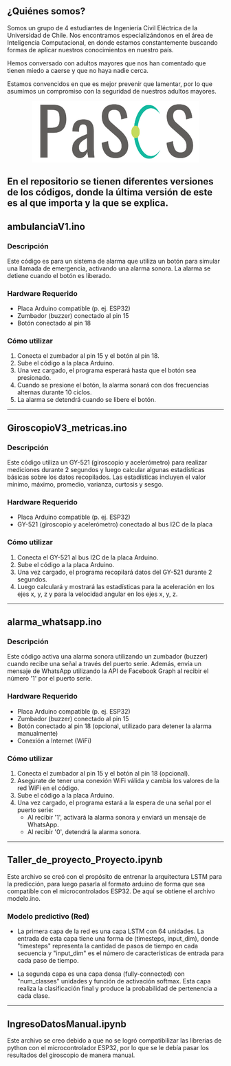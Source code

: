 ## ¿Quiénes somos?

Somos un grupo de 4 estudiantes de Ingeniería Civil Eléctrica de la Universidad de Chile. Nos encontramos especializándonos en el área de Inteligencia Computacional, en donde estamos constantemente buscando formas de aplicar nuestros conocimientos en nuestro país.

Hemos conversado con adultos mayores que nos han comentado que tienen miedo a caerse y que no haya nadie cerca.

Estamos convencidos en que es mejor prevenir que lamentar, por lo que asumimos un compromiso con la seguridad de nuestros adultos mayores.

<p align="center">
  <img src="https://github.com/Nietsabas/PaSOS/blob/main/PaSOS.png" alt="Texto PaSOS">
</p>

En el repositorio se tienen diferentes versiones de los códigos, donde la última versión de este es al que importa y la que se explica.
---
     
## ambulanciaV1.ino

### Descripción
Este código es para un sistema de alarma que utiliza un botón para simular una llamada de emergencia, activando una alarma sonora. La alarma se detiene cuando el botón es liberado.

### Hardware Requerido
- Placa Arduino compatible (p. ej. ESP32)
- Zumbador (buzzer) conectado al pin 15
- Botón conectado al pin 18

### Cómo utilizar
1. Conecta el zumbador al pin 15 y el botón al pin 18.
2. Sube el código a la placa Arduino.
3. Una vez cargado, el programa esperará hasta que el botón sea presionado.
4. Cuando se presione el botón, la alarma sonará con dos frecuencias alternas durante 10 ciclos.
5. La alarma se detendrá cuando se libere el botón.

---

## GiroscopioV3_metricas.ino

### Descripción
Este código utiliza un GY-521 (giroscopio y acelerómetro) para realizar mediciones durante 2 segundos y luego calcular algunas estadísticas básicas sobre los datos recopilados. Las estadísticas incluyen el valor mínimo, máximo, promedio, varianza, curtosis y sesgo.

### Hardware Requerido
- Placa Arduino compatible (p. ej. ESP32)
- GY-521 (giroscopio y acelerómetro) conectado al bus I2C de la placa

### Cómo utilizar
1. Conecta el GY-521 al bus I2C de la placa Arduino.
2. Sube el código a la placa Arduino.
3. Una vez cargado, el programa recopilará datos del GY-521 durante 2 segundos.
4. Luego calculará y mostrará las estadísticas para la aceleración en los ejes x, y, z y para la velocidad angular en los ejes x, y, z.

---

## alarma_whatsapp.ino

### Descripción
Este código activa una alarma sonora utilizando un zumbador (buzzer) cuando recibe una señal a través del puerto serie. Además, envía un mensaje de WhatsApp utilizando la API de Facebook Graph al recibir el número '1' por el puerto serie.

### Hardware Requerido
- Placa Arduino compatible (p. ej. ESP32)
- Zumbador (buzzer) conectado al pin 15
- Botón conectado al pin 18 (opcional, utilizado para detener la alarma manualmente)
- Conexión a Internet (WiFi)

### Cómo utilizar
1. Conecta el zumbador al pin 15 y el botón al pin 18 (opcional).
2. Asegúrate de tener una conexión WiFi válida y cambia los valores de la red WiFi en el código.
3. Sube el código a la placa Arduino.
4. Una vez cargado, el programa estará a la espera de una señal por el puerto serie:
   - Al recibir '1', activará la alarma sonora y enviará un mensaje de WhatsApp.
   - Al recibir '0', detendrá la alarma sonora.

---

## Taller_de_proyecto_Proyecto.ipynb

Este archivo se creó con el propósito de entrenar la arquitectura LSTM para la predicción, para luego pasarla al formato arduino de forma que sea compatible con el microcontrolados ESP32. De aquí se obtiene el archivo modelo.ino.

### Modelo predictivo (Red)

* La primera capa de la red es una capa LSTM con 64 unidades. La entrada de esta capa tiene una forma de (timesteps, input_dim), donde "timesteps" representa la cantidad de pasos de tiempo en cada secuencia y "input_dim" es el número de características de entrada para cada paso de tiempo.

* La segunda capa es una capa densa (fully-connected) con "num_classes" unidades y función de activación softmax. Esta capa realiza la clasificación final y produce la probabilidad de pertenencia a cada clase.

---

## IngresoDatosManual.ipynb

Este archivo se creo debido a que no se logró compatibilizar las librerias de python con el microcontrolador ESP32, por lo que se le debía pasar los resultados del giroscopio de manera manual.